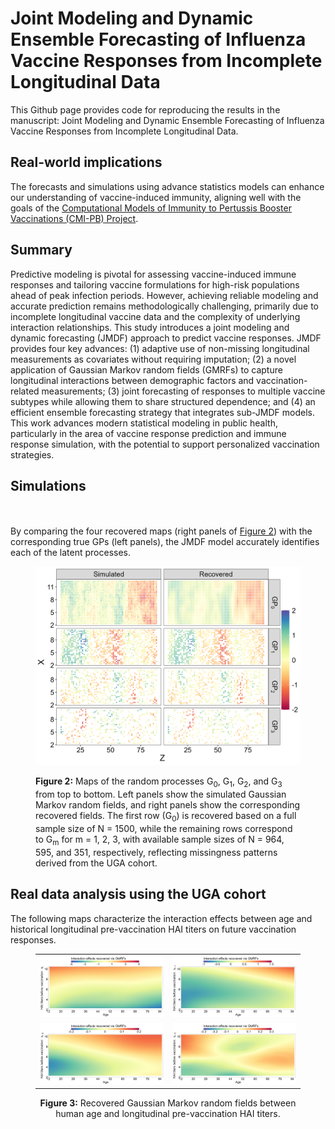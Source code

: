 # Joint Modeling and Dynamic Ensemble Forecasting of Influenza Vaccine Responses from Incomplete Longitudinal Data

This Github page provides code for reproducing the results in the manuscript: Joint Modeling and Dynamic Ensemble Forecasting of Influenza Vaccine Responses from Incomplete Longitudinal Data.

## Real-world implications
The forecasts and simulations using advance statistics models can enhance our understanding of vaccine-induced immunity, aligning well with the goals of the [Computational Models of Immunity to Pertussis Booster Vaccinations (CMI-PB) Project](https://www.cmi-pb.org/blog/prediction-challenge-overview/).
## Summary
Predictive modeling is pivotal for assessing vaccine-induced immune responses and tailoring vaccine formulations for high-risk populations ahead of peak infection periods.
However, achieving reliable modeling and accurate prediction remains methodologically challenging, primarily due to incomplete longitudinal vaccine data and the complexity of underlying interaction relationships. This study introduces a joint modeling and dynamic forecasting (JMDF) approach to predict vaccine responses. JMDF provides four key advances: (1) adaptive use of non-missing longitudinal measurements as covariates without requiring imputation; (2) a novel application of Gaussian Markov random fields (GMRFs) to capture longitudinal interactions between demographic factors and vaccination-related measurements; (3) joint forecasting of responses to multiple vaccine subtypes while allowing them to share structured dependence; and (4) an efficient ensemble forecasting strategy that integrates sub-JMDF models. This work advances modern statistical modeling in public health, particularly in the area of vaccine response prediction and immune response simulation, with the potential to support personalized vaccination strategies.


## Simulations
<!-- The estimates of the nonlinear function closely match the true function and remain remarkably robust across several different choices of the number of knots used in the RW2 approximation, as shown in <a href="#Figure3">Figure 1</a>. 
<figure id="Figure1">
  <table align="center">
    <tr>
      <td><img src="./figure/simFig1.jpg" width="800px"></td>
    </tr>
  </table>
  <figcaption align="center">
    <strong>Figure 1:</strong> Estimated smoothing functions using different numbers of knots in the RW2 approximation when N = 1,500.
  </figcaption>
</figure>
-->

<br><br>
By comparing the four recovered maps (right panels of <a href="#Figure1">Figure 2</a>) with the corresponding true GPs (left panels), the JMDF model accurately identifies each of the latent processes.
<figure id="Figure1">
    <p align="center">
  <img src="./figure/simFig2.jpg" width="600px">
  </p>
  <figcaption>
  <strong>Figure 2:</strong> Maps of the random processes G<sub>0</sub>, G<sub>1</sub>, G<sub>2</sub>, and G<sub>3</sub> from top to bottom. Left panels show the simulated Gaussian Markov random fields, and right panels show the corresponding recovered fields. The first row (G<sub>0</sub>) is recovered based on a full sample size of N = 1500, while the remaining rows correspond to G<sub>m</sub> for m = 1, 2, 3, with available sample sizes of N = 964, 595, and 351, respectively, reflecting missingness patterns derived from the UGA cohort.
  </figcaption>
</figure>

## Real data analysis using the UGA cohort
The following maps characterize the interaction effects between age and historical longitudinal pre-vaccination HAI titers on future vaccination responses.
<figure id="Figure3">
  <table align="center">
    <tr>
      <td><img src="./figure/Fig2_1.jpg" width="500px"></td>
      <td><img src="./figure/Fig2_2.jpg" width="500px"></td>
    </tr>
    <tr>
      <td><img src="./figure/Fig2_3.jpg" width="500px"></td>
      <td><img src="./figure/Fig2_4.jpg" width="500px"></td>
    </tr>
  </table>
  <figcaption align="center">
    <strong>Figure 3:</strong> Recovered Gaussian Markov random fields between human age and longitudinal pre-vaccination HAI titers.
  </figcaption>
</figure>
